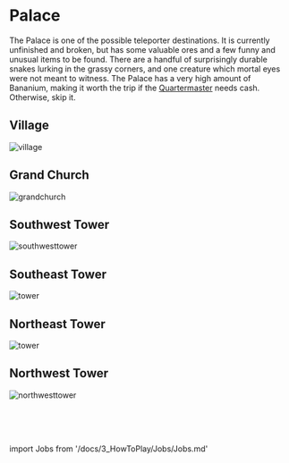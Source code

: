 # Palace
The Palace is one of the possible teleporter destinations. It is currently unfinished and broken, but has some valuable ores and a few funny and unusual items to be found. There are a handful of surprisingly durable snakes lurking in the grassy corners, and one creature which mortal eyes were not meant to witness. The Palace has a very high amount of Bananium, making it worth the trip if the [Quartermaster](Quartermaster.md) needs cash. Otherwise, skip it.



## Village

![village](\img\No_image.png)

##  Grand Church

![grandchurch](\img\Gateway\Palace\grandchurch.PNG)

##  Southwest Tower

![southwesttower](\img\Gateway\Palace\southwesttower.PNG)

##  Southeast Tower

![tower](\img\Gateway\Palace\southeasttower.png)

## Northeast Tower

![tower](\img\Gateway\Palace\northeasttower.png)

##  Northwest Tower

 ![northwesttower](\img\Gateway\Palace\northwesttower.PNG)







  <br/>
<br/>
<br/>

import Jobs from '/docs/3_HowToPlay/Jobs/Jobs.md'

<Jobs />
